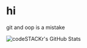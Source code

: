 # hi

git and oop is a mistake

<img align="left" alt="codeSTACKr's GitHub Stats" src="https://github-readme-stats.codestackr.vercel.app/api?username=mariidev&show_icons=true&hide_border=true" />
